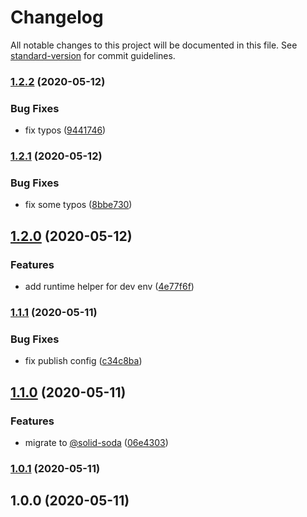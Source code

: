 # Changelog

All notable changes to this project will be documented in this file. See [standard-version](https://github.com/conventional-changelog/standard-version) for commit guidelines.

### [1.2.2](https://github.com/solid-soda/ts-to-node/compare/v1.2.1...v1.2.2) (2020-05-12)

### Bug Fixes

- fix typos ([9441746](https://github.com/solid-soda/ts-to-node/commit/9441746d895d1a79ae198f5628cbd029e3d23061))

### [1.2.1](https://github.com/solid-soda/ts-to-node/compare/v1.2.0...v1.2.1) (2020-05-12)

### Bug Fixes

- fix some typos ([8bbe730](https://github.com/solid-soda/ts-to-node/commit/8bbe730d4b62f346435ff1a9f60cdc56a7bd6e98))

## [1.2.0](https://github.com/solid-soda/ts-to-node/compare/v1.1.1...v1.2.0) (2020-05-12)

### Features

- add runtime helper for dev env ([4e77f6f](https://github.com/solid-soda/ts-to-node/commit/4e77f6f79ace2663d8071ee3efc8db02d206ae4b))

### [1.1.1](https://github.com/solid-soda/ts-to-node/compare/v1.1.0...v1.1.1) (2020-05-11)

### Bug Fixes

- fix publish config ([c34c8ba](https://github.com/solid-soda/ts-to-node/commit/c34c8ba8fef7cdbfb59db36365ee386a99d707e8))

## [1.1.0](https://github.com/solid-soda/ts-to-node/compare/v1.0.1...v1.1.0) (2020-05-11)

### Features

- migrate to [@solid-soda](https://github.com/solid-soda) ([06e4303](https://github.com/solid-soda/ts-to-node/commit/06e430373833113eda971bd1c6aa80e58e27b21d))

### [1.0.1](https://github.com/solid-soda/ts-to-node/compare/v1.0.0...v1.0.1) (2020-05-11)

## 1.0.0 (2020-05-11)
